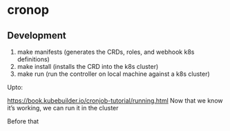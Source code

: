 # cronop

## Development
1. make manifests (generates the CRDs, roles, and webhook k8s definitions)
2. make install (installs the CRD into the k8s cluster)
3. make run (run the controller on local machine against a k8s cluster)

Upto:

https://book.kubebuilder.io/cronjob-tutorial/running.html
Now that we know it’s working, we can run it in the cluster

Before that
